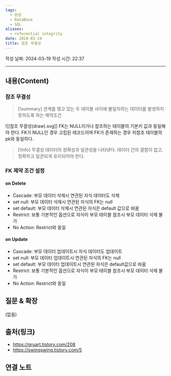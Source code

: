 ```yaml
---
tags:
  - 완성
  - DataBase
  - SQL
aliases:
  - referential integrity
date: 2024-03-19
title: 참조 무결성
---
```

작성 날짜: 2024-03-19
작성 시간: 22:37


----
## 내용(Content)
### 참조 무결성
>[!summary]
> 관계를 맺고 있는 두 테이블 사이에 불일치하는 데이터를 발생하지 못하도록 하는 제약조건

![[참조 무결성(draw).svg]]
FK는 NULL이거나 참조하는 테이블의 기본키 값과 동일해야 한다.
FK가 NULL인 경우 고립된 레코드이며 FK가 존재하는 경우 피참조 테이블의 pk와 동일하다.

>[!info] 무결성
> 데이터의 정확성과 일관성을 나타낸다. 데이터 간의 결함이 없고, 정확하고 일관되게 유지되어야 한다.


### FK 제약 조건 설정
#### on Delete
- Cascade: 부모 데이터 삭제시 연관된 자식 데이터도 삭제
- set null: 부모 데이터 삭제시 연관된 자식의 FK는 null
- set default: 부모 데이터 삭제시 연관된 자식은 default 값으로 바꿈
- Restrict: 보통 기본적인 옵션으로 자식이 부모 테이블 참조시 부모 데이터 삭제 불가
- No Action: Restrict와 동일

#### on Update
- Cascade: 부모 데이터 업데이트시 자식 데이터도 업데이트
- set null: 부모 데이터 업데이트시 연관된 자식의 FK는 null
- set default: 부모 데이터 업데이트시 연관된 자식은 default값으로 바꿈
- Restrict: 보통 기본적인 옵션으로 자식이 부모 테이블 참조시 부모 데이터 삭제 불가
- No Action: Restrict와 동일

## 질문 & 확장

(없음)

## 출처(링크)
- https://gruart.tistory.com/208
- https://swingswing.tistory.com/5

## 연결 노트










